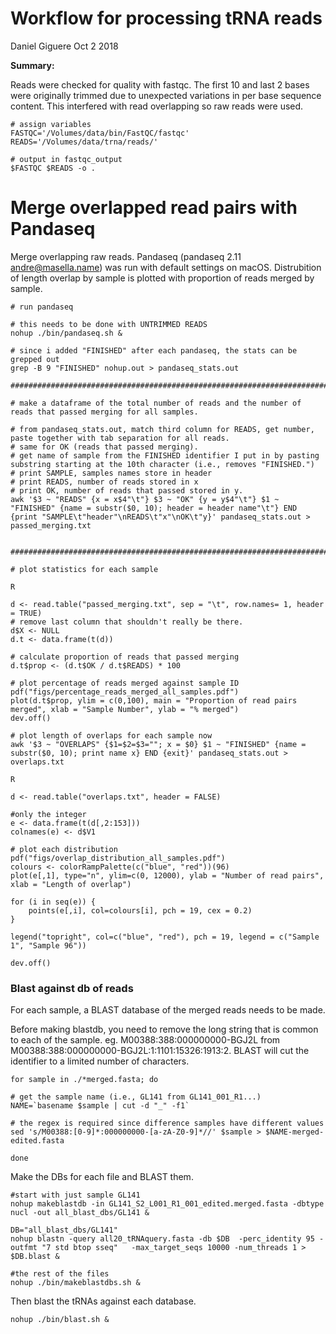 # Workflow for processing tRNA reads
Daniel Giguere Oct 2 2018

**Summary:**

Reads were checked for quality with fastqc. The first 10 and last 2 bases were originally trimmed due to unexpected variations in per base sequence content. This interfered with read overlapping so raw reads were used.

```
# assign variables
FASTQC='/Volumes/data/bin/FastQC/fastqc'
READS='/Volumes/data/trna/reads/'

# output in fastqc_output
$FASTQC $READS -o .
```

# Merge overlapped read pairs with Pandaseq

Merge overlapping raw reads. Pandaseq (pandaseq 2.11 <andre@masella.name>) was run with default settings on macOS. Distrubition of length overlap by sample is plotted with proportion of reads merged by sample.

```
# run pandaseq

# this needs to be done with UNTRIMMED READS
nohup ./bin/pandaseq.sh &

# since i added "FINISHED" after each pandaseq, the stats can be grepped out
grep -B 9 "FINISHED" nohup.out > pandaseq_stats.out

################################################################################

# make a dataframe of the total number of reads and the number of reads that passed merging for all samples.

# from pandaseq_stats.out, match third column for READS, get number, paste together with tab separation for all reads.
# same for OK (reads that passed merging).
# get name of sample from the FINISHED identifier I put in by pasting substring starting at the 10th character (i.e., removes "FINISHED.")
# print SAMPLE, samples names store in header
# print READS, number of reads stored in x
# print OK, number of reads that passed stored in y.
awk '$3 ~ "READS" {x = x$4"\t"} $3 ~ "OK" {y = y$4"\t"} $1 ~ "FINISHED" {name = substr($0, 10); header = header name"\t"} END {print "SAMPLE\t"header"\nREADS\t"x"\nOK\t"y}' pandaseq_stats.out > passed_merging.txt


################################################################################

# plot statistics for each sample

R

d <- read.table("passed_merging.txt", sep = "\t", row.names= 1, header = TRUE)
# remove last column that shouldn't really be there.
d$X <- NULL
d.t <- data.frame(t(d))

# calculate proportion of reads that passed merging
d.t$prop <- (d.t$OK / d.t$READS) * 100

# plot percentage of reads merged against sample ID
pdf("figs/percentage_reads_merged_all_samples.pdf")
plot(d.t$prop, ylim = c(0,100), main = "Proportion of read pairs merged", xlab = "Sample Number", ylab = "% merged")
dev.off()

# plot length of overlaps for each sample now
awk '$3 ~ "OVERLAPS" {$1=$2=$3=""; x = $0} $1 ~ "FINISHED" {name = substr($0, 10); print name x} END {exit}' pandaseq_stats.out > overlaps.txt

R

d <- read.table("overlaps.txt", header = FALSE)

#only the integer
e <- data.frame(t(d[,2:153]))
colnames(e) <- d$V1

# plot each distribution
pdf("figs/overlap_distribution_all_samples.pdf")
colours <- colorRampPalette(c("blue", "red"))(96)
plot(e[,1], type="n", ylim=c(0, 12000), ylab = "Number of read pairs", xlab = "Length of overlap")

for (i in seq(e)) {
    points(e[,i], col=colours[i], pch = 19, cex = 0.2)
}

legend("topright", col=c("blue", "red"), pch = 19, legend = c("Sample 1", "Sample 96"))

dev.off()
```

### Blast against db of reads

For each sample, a BLAST database of the merged reads needs to be made.

Before making blastdb, you need to remove the long string that is common to each of the sample. eg. M00388:388:000000000-BGJ2L from M00388:388:000000000-BGJ2L:1:1101:15326:1913:2. BLAST will cut the identifier to a limited number of characters.

```
for sample in ./*merged.fasta; do

# get the sample name (i.e., GL141 from GL141_001_R1...)
NAME=`basename $sample | cut -d "_" -f1`

# the regex is required since difference samples have different values
sed 's/M00388:[0-9]*:000000000-[a-zA-Z0-9]*//' $sample > $NAME-merged-edited.fasta

done
```

Make the DBs for each file and BLAST them.

```
#start with just sample GL141
nohup makeblastdb -in GL141_S2_L001_R1_001_edited.merged.fasta -dbtype nucl -out all_blast_dbs/GL141 &

DB="all_blast_dbs/GL141"
nohup blastn -query all20_tRNAquery.fasta -db $DB  -perc_identity 95 -outfmt "7 std btop sseq"   -max_target_seqs 10000 -num_threads 1 > $DB.blast &

#the rest of the files
nohup ./bin/makeblastdbs.sh &
```
Then blast the tRNAs against each database.

```
nohup ./bin/blast.sh &
```
